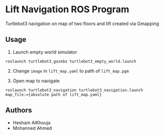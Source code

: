 # Lift Navigation ROS Program
Turtlebot3 navigation on map of two floors and lift created via Gmapping

## Usage

1. Launch empty world simulator
```
roslaunch turtlebot3_gazebo turtlebot3_empty_world.launch
```

2. Change `image` in `lift_map.yaml` to path of `lift_map.pgm`

3. Open map to navigate 
```
roslaunch turtlebot3_navigation turtlebot3_navigation.launch map_file:={absolute path of lift_map.yaml}
```

## Authors
* Hesham AlKhouja
* Mohanned Ahmed
